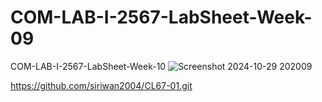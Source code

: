 # COM-LAB-I-2567-LabSheet-Week-09
COM-LAB-I-2567-LabSheet-Week-10
![Screenshot 2024-10-29 202009](https://github.com/user-attachments/assets/d33fd3c8-b4a1-4c55-9e8a-596071655fdd)

https://github.com/siriwan2004/CL67-01.git
